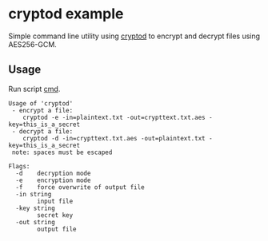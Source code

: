 # cryptod example
Simple command line utility using [cryptod](https://github.com/wiggin77/cryptod) to encrypt and decrypt files using AES256-GCM.

## Usage
Run script [cmd](https://github.com/wiggin77/cryptod/blob/master/example/cmd/cryptod/cryptod).

```
Usage of 'cryptod'
 - encrypt a file:
	cryptod -e -in=plaintext.txt -out=crypttext.txt.aes -key=this_is_a_secret
 - decrypt a file:
	cryptod -d -in=crypttext.txt.aes -out=plaintext.txt -key=this_is_a_secret
 note: spaces must be escaped

Flags:
  -d	decryption mode
  -e	encryption mode
  -f	force overwrite of output file
  -in string
    	input file
  -key string
    	secret key
  -out string
    	output file
```
